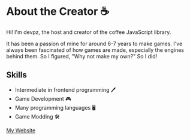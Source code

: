 # About the Creator ☕
Hi! I'm devpz, the host and creator of the coffee JavaScript library.

It has been a passion of mine for around 6-7 years to make games. I've always been fascinated of how games are made, especially the engines behind them. So I figured, "Why not make my own?" So I did!

## Skills
* Intermediate in frontend programming 🖊
* Game Development 🎮
* Many programming languages 🖥
* Game Modding 🛠

[My Website](https://coffeelib.github.io/home)
